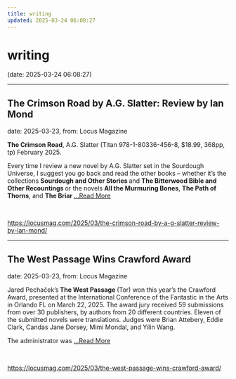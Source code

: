 ```yaml
---
title: writing
updated: 2025-03-24 06:08:27
---
```


# writing

(date: 2025-03-24 06:08:27)

---

## The Crimson Road by A.G. Slatter: Review by Ian Mond

date: 2025-03-23, from: Locus Magazine

<p><strong>The Crimson Road</strong>, A.G. Slatter (Titan 978-1-80336-456-8, $18.99, 368pp, tp) February 2025.</p>
<p>Every time I review a new novel by A.G. Slatter set in the Sourdough Universe, I suggest you go back and read the other books – whether it’s the collections <strong>Sourdough and Other Stories </strong>and <strong>The Bitterwood Bible and Other Recountings </strong>or the novels <strong>All the Murmuring Bones</strong>, <strong>The Path of Thorns</strong>, and <strong>The Briar </strong> <a href="https://locusmag.com/2025/03/the-crimson-road-by-a-g-slatter-review-by-ian-mond/" class="read-more">...Read More </a></p> 

<br> 

<https://locusmag.com/2025/03/the-crimson-road-by-a-g-slatter-review-by-ian-mond/>

---

## The West Passage Wins Crawford Award

date: 2025-03-23, from: Locus Magazine

<p dir="ltr">Jared Pechaček&#8217;s<strong> The West Passage </strong>(Tor) won this year&#8217;s the Crawford Award, presented at the International Conference of the Fantastic in the Arts in Orlando FL on March 22, 2025. The award jury received 59 submissions from over 30 publishers, by authors from 20 different countries. Eleven of the submitted novels were translations. Judges were Brian Attebery, Eddie Clark, Candas Jane Dorsey, Mimi Mondal, and Yilin Wang.</p>
<p dir="ltr">The administrator was  <a href="https://locusmag.com/2025/03/the-west-passage-wins-crawford-award/" class="read-more">...Read More </a></p> 

<br> 

<https://locusmag.com/2025/03/the-west-passage-wins-crawford-award/>

